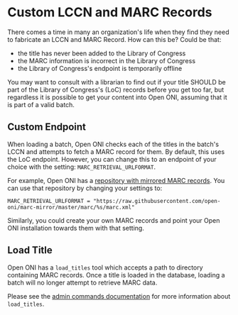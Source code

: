 # Custom LCCN and MARC Records

There comes a time in many an organization's life when they find they need to
fabricate an LCCN and MARC Record. How can this be? Could be that:

- the title has never been added to the Library of Congress
- the MARC information is incorrect in the Library of Congress
- the Library of Congress's endpoint is temporarily offline

You may want to consult with a librarian to find out if your title SHOULD be
part of the Library of Congress's (LoC) records before you get too far, but
regardless it is possible to get your content into Open ONI, assuming that it
is part of a valid batch.

## Custom Endpoint

When loading a batch, Open ONI checks each of the titles in the batch's LCCN
and attempts to fetch a MARC record for them. By default, this uses the LoC
endpoint. However, you can change this to an endpoint of your choice with the
setting: `MARC_RETRIEVAL_URLFORMAT`.

For example, Open ONI has a [repository with mirrored MARC records](https://github.com/open-oni/marc-mirror).
You can use that repository by changing your settings to:

```
MARC_RETRIEVAL_URLFORMAT = "https://raw.githubusercontent.com/open-oni/marc-mirror/master/marc/%s/marc.xml"
```

Similarly, you could create your own MARC records and point your Open ONI
installation towards them with that setting.

## Load Title

Open ONI has a `load_titles` tool which accepts a path to directory containing
MARC records. Once a title is loaded in the database, loading a batch will no
longer attempt to retrieve MARC data.

Please see the [admin commands documentation](/docs/advanced/admin-commands.md)
for more information about `load_titles`.
